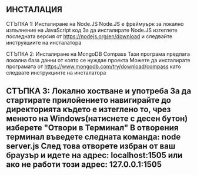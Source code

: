 ИНСТАЛАЦИЯ
-----------------------

СТЪПКА 1: Инсталиране на Node.JS
  Node.JS е фреймуърк за локално изпълнение на JavaScript код
  За да инсталирате Node.JS изтеглете последната версия от https://nodejs.org/en/download и следвайте инструкциите на инсталатора

СТЪПКА 2: Инсталиране на MongoDB Compass
  Тази програма предлага локална база данни от която се нуждае проекта
  Можете да инсталирате програмата от https://www.mongodb.com/try/download/compass като следвате инструкциите на инсталатора

СТЪПКА 3: Локално хостване и употреба
  За да стартирате прилойението навигирайте до директорията където е изтеглено то, чрез менюто на Windows(натиснете с десен бутон) изберете "Отвори в Терминал"
  В отворения терминал въведете следната команда:
    node server.js
  След това отворете избран от ваш браузър и идете на адрес:
    localhost:1505
  или ако не работи този адрес:
    127.0.0.1:1505
-----------------------
